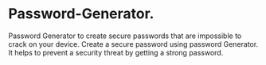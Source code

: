 # Password-Generator.

Password Generator to create secure passwords that are impossible to crack on your device. Create a secure password using password Generator. It helps to prevent a security threat by getting a strong password.
